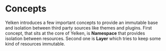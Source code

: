 # Concepts

Yelken introduces a few important concepts to provide an immutable base and isolation between third party sources like themes and plugins.
First concept, that sits at the core of Yelken, is **Namespace** that provides isolation between resources.
Second one is **Layer** which tries to keep some kind of resources immutable.
